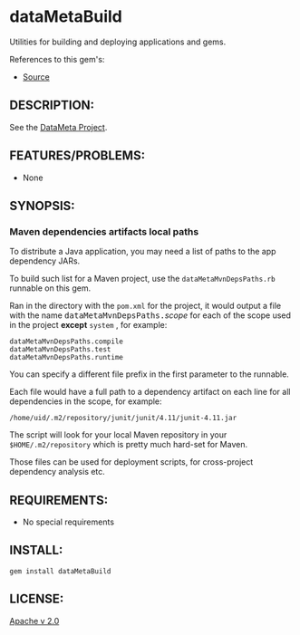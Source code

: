 # dataMetaBuild

Utilities for building and deploying applications and gems.

References to this gem's:

* [Source](https://github.com/eBayDataMeta/DataMeta-gems)

## DESCRIPTION:

See the [DataMeta Project](https://github.com/eBayDataMeta/DataMeta).

## FEATURES/PROBLEMS:

* None

## SYNOPSIS:

### Maven dependencies artifacts local paths

To distribute a Java application, you may need a list of paths to the app dependency JARs.

To build such list for a Maven project, use the `dataMetaMvnDepsPaths.rb` runnable on this gem.

Ran in the directory with the `pom.xml` for the project, it would output a file with
the name <tt>dataMetaMvnDepsPaths.</tt><i>scope</i> for each of the scope used in the project **except** `system` , for example:

```
dataMetaMvnDepsPaths.compile
dataMetaMvnDepsPaths.test
dataMetaMvnDepsPaths.runtime
```

You can specify a different file prefix in the first parameter to the runnable.

Each file would have a full path to a dependency artifact on each line for all dependencies in the scope, for example:

```
/home/uid/.m2/repository/junit/junit/4.11/junit-4.11.jar
```

The script will look for your local Maven repository in your `$HOME/.m2/repository` which is pretty much hard-set
for Maven.

Those files can be used for deployment scripts, for cross-project dependency analysis etc.

## REQUIREMENTS:

* No special requirements

## INSTALL:

    gem install dataMetaBuild

## LICENSE:

[Apache v 2.0](https://github.com/eBayDataMeta/DataMeta/blob/master/LICENSE.md)

